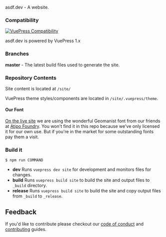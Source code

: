asdf.dev - A website.  

### Compatibility

[![VuePress Compatibility](https://img.shields.io/badge/VuePress-v1.x-success.svg)](https://v1.vuepress.vuejs.org)

asdf.dev is powered by VuePress 1.x

### Branches

**master** - The latest build files used to generate the site.

### Repository Contents

Site content is located at `/site/`

VuePress theme styles/components are located in `/site/.vuepress/theme`.

#### Our Font

[On the live site](https://asdf.dev) we are using the wonderful Geomanist font from our friends at [Atipo Foundry](http://www.atipofoundry.com/fonts/geomanist). You won't find it in this repo because we've only licensed it for our own use. But if you're in the market for some outstanding fonts pay them a visit.

### Build it

```
$ npm run COMMAND
```

- **dev** Runs `vuepress dev site` for development and monitors files for changes.
- **build** Runs `vuepress build site` to build the site and output files to `_build` directory.
- **release** Runs `vuepress build site` to build the site and copy output files from `_build` to `_release`.
    

## Feedback

If you'd like to contribute please checkout our [code of conduct](./.github/CODE_OF_CONDUCT.md) and [contributing](./.github/CONTRIBUTING.md) guides.
